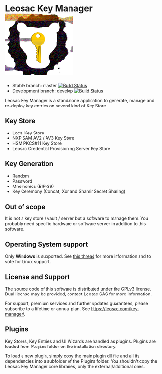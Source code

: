 # Leosac Key Manager ![Logo](KeyManager/images/leosac_key.png)

 *   Stable branch: master [![Build Status](https://github.com/leosac/key-manager/actions/workflows/build.yml/badge.svg?branch=master)](https://github.com/leosac/key-manager/actions/workflows/build.yml)
 *   Development branch: develop [![Build Status](https://github.com/leosac/key-manager/actions/workflows/build.yml/badge.svg?branch=develop)](https://github.com/leosac/key-manager/actions/workflows/build.yml)

Leosac Key Manager is a standalone application to generate, manage and re-deploy key entries on several kind of Key Store.

## Key Store

 *   Local Key Store
 *   NXP SAM AV2 / AV3 Key Store
 *   HSM PKCS#11 Key Store
 *   Leosac Credential Provisioning Server Key Store

## Key Generation

 *   Random
 *   Password
 *   Mnemonics (BIP-39)
 *   Key Ceremony (Concat, Xor and Shamir Secret Sharing)
 
## Out of scope
It is not a key store / vault / server but a software to manage them.
You probably need specific hardware or software server in addition to this software.

## Operating System support

Only **Windows** is supported. See [this thread](https://github.com/leosac/key-manager/issues/1) for more information and to vote for Linux support.

## License and Support

The source code of this software is distributed under the GPLv3 license. Dual license may be provided, contact Leosac SAS for more information.

For support, premium services and further updates guarantees, please subscribe to a lifetime or annual plan. See https://leosac.com/key-manager/.

## Plugins
Key Stores, Key Entries and UI Wizards are handled as plugins. Plugins are loaded from `Plugins` folder on the installation directory.

To load a new plugin, simply copy the main plugin dll file and all its dependencies into a subfolder of the Plugins folder. You shouldn't copy the Leosac Key Manager core libraries, only the external/additional ones.